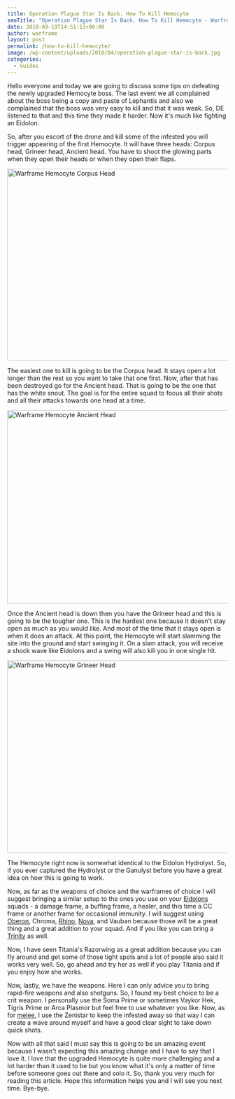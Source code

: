 ```yaml
---
title: Operation Plague Star Is Back. How To Kill Hemocyte
seoTitle: "Operation Plague Star Is Back. How To Kill Hemocyte - Warframe Blog"
date: 2018-09-19T14:51:13+00:00
author: warframe
layout: post
permalink: /how-to-kill-hemocyte/
image: /wp-content/uploads/2018/04/operation-plague-star-is-back.jpg
categories:
  - Guides
---
```

Hello everyone and today we are going to discuss some tips on defeating the newly upgraded Hemocyte boss. The last event we all complained about the boss being a copy and paste of Lephantis and also we complained that the boss was very easy to kill and that it was weak. So, DE listened to that and this time they made it harder. Now it's much like fighting an Eidolon.<!--more-->

So, after you escort of the drone and kill some of the infested you will trigger appearing of the first Hemocyte. It will have three heads: Corpus head, Grineer head, Ancient head. You have to shoot the glowing parts when they open their heads or when they open their flaps.

<img src="https://warframeblog.com/wp-content/uploads/2018/04/hemocyte-corpus-head-1024x599.png" title="Warframe Operation Plague Star Hemocyte Corpus Head" alt="Warframe Hemocyte Corpus Head" width="750" height="439" class="alignnone size-large wp-image-1226" srcset="https://warframeblog.com/wp-content/uploads/2018/04/hemocyte-corpus-head-1024x599.png 1024w, https://warframeblog.com/wp-content/uploads/2018/04/hemocyte-corpus-head-300x176.png 300w, https://warframeblog.com/wp-content/uploads/2018/04/hemocyte-corpus-head-768x449.png 768w" sizes="(max-width: 750px) 100vw, 750px" />

The easiest one to kill is going to be the Corpus head. It stays open a lot longer than the rest so you want to take that one first. Now, after that has been destroyed go for the Ancient head. That is going to be the one that has the white snout. The goal is for the entire squad to focus all their shots and all their attacks towards one head at a time.

<img src="https://warframeblog.com/wp-content/uploads/2018/04/hemocyte-ancient-head-1024x604.png" title="Warframe Operation Plague Star Hemocyte Ancient Head" alt="Warframe Hemocyte Ancient Head" width="750" height="442" class="alignnone size-large wp-image-1227" srcset="https://warframeblog.com/wp-content/uploads/2018/04/hemocyte-ancient-head-1024x604.png 1024w, https://warframeblog.com/wp-content/uploads/2018/04/hemocyte-ancient-head-300x177.png 300w, https://warframeblog.com/wp-content/uploads/2018/04/hemocyte-ancient-head-768x453.png 768w" sizes="(max-width: 750px) 100vw, 750px" />

Once the Ancient head is down then you have the Grineer head and this is going to be the tougher one. This is the hardest one because it doesn't stay open as much as you would like. And most of the time that it stays open is when it does an attack. At this point, the Hemocyte will start slamming the site into the ground and start swinging it. On a slam attack, you will receive a shock wave like Eidolons and a swing will also kill you in one single hit.

<img src="https://warframeblog.com/wp-content/uploads/2018/04/hemocyte-grineer-head-1024x601.png" title="Warframe Operation Plague Star Hemocyte Grineer Head" alt="Warframe Hemocyte Grineer Head" width="750" height="440" class="alignnone size-large wp-image-1228" srcset="https://warframeblog.com/wp-content/uploads/2018/04/hemocyte-grineer-head-1024x601.png 1024w, https://warframeblog.com/wp-content/uploads/2018/04/hemocyte-grineer-head-300x176.png 300w, https://warframeblog.com/wp-content/uploads/2018/04/hemocyte-grineer-head-768x451.png 768w" sizes="(max-width: 750px) 100vw, 750px" />

The Hemocyte right now is somewhat identical to the Eidolon Hydrolyst. So, if you ever captured the Hydrolyst or the Ganulyst before you have a great idea on how this is going to work.

Now, as far as the weapons of choice and the warframes of choice I will suggest bringing a similar setup to the ones you use on your [Eidolons](https://warframeblog.com/spawn-defeat-gantulyst-hydrolyst/) squads - a damage frame, a buffing frame, a healer, and this time a CC frame or another frame for occasional immunity. I will suggest using [Oberon](https://warframeblog.com/oberon-eidolon-hunter-build/), Chroma, [Rhino](https://warframeblog.com/rhino-roar-build/), [Nova](https://warframeblog.com/nova-slow-build/), and Vauban because those will be a great thing and a great addition to your squad. And if you like you can bring a [Trinity](https://warframeblog.com/trinity-blessing-build/) as well.

Now, I have seen Titania's Razorwing as a great addition because you can fly around and get some of those tight spots and a lot of people also said it works very well. So, go ahead and try her as well if you play Titania and if you enjoy how she works.

Now, lastly, we have the weapons. Here I can only advice you to bring rapid-fire weapons and also shotguns. So, I found my best choice to be a crit weapon. I personally use the Soma Prime or sometimes Vaykor Hek, Tigris Prime or Arca Plasmor but feel free to use whatever you like. Now, as for [melee](https://warframeblog.com/melee-weapons/), I use the Zenistar to keep the infested away so that way I can create a wave around myself and have a good clear sight to take down quick shots.

Now with all that said I must say this is going to be an amazing event because I wasn't expecting this amazing change and I have to say that I love it. I love that the upgraded Hemocyte is quite more challenging and a lot harder than it used to be but you know what it's only a matter of time before someone goes out there and solo it. So, thank you very much for reading this article. Hope this information helps you and I will see you next time. Bye-bye.
